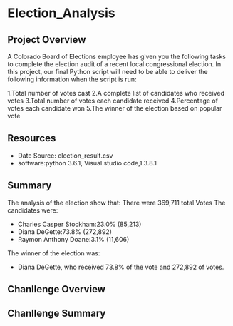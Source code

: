 # Election_Analysis
## Project Overview
A Colorado Board of Elections employee has given you the following tasks to complete the election audit of a recent local congressional election.
In this project, our final Python script will need to be able to deliver the following information when the script is run: 

1.Total number of votes cast
2.A complete list of candidates who received votes
3.Total number of votes each candidate received
4.Percentage of votes each candidate won
5.The winner of the election based on popular vote

## Resources
- Date Source: election_result.csv
- software:python 3.6.1, Visual studio code,1.3.8.1

## Summary

The analysis of the election show that:
There were 369,711 total Votes
The candidates were:
* Charles Casper Stockham:23.0% (85,213)
* Diana DeGette:73.8% (272,892)
* Raymon Anthony Doane:3.1% (11,606)

The winner of the election was:

* Diana DeGette, who received 73.8% of the vote and 272,892 of votes.




## Chanllenge Overview
## Chanllenge Summary
